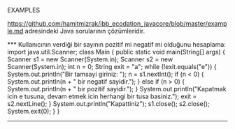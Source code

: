 EXAMPLES

https://github.com/hamitmizrak/ibb_ecodation_javacore/blob/master/example.md adresindeki Java sorularının çözümleridir.

*** Kullanıcının verdiği bir sayının pozitif mi negatif mi olduğunu hesaplama:
﻿import java.util.Scanner;
class Main {
    public static void main(String[] args) {
        Scanner s1 = new Scanner(System.in);
        Scanner s2 = new Scanner(System.in);
        int n = 0;
        String exit = "a";
        while (!exit.equals("e")) {
            System.out.println("Bir tamsayi giriniz: ");
            n = s1.nextInt();
            if (n < 0) {
                System.out.println(n + " bir negatif sayidir.");
            } else if (n > 0) {
                System.out.println(n + " bir pozitif sayidir.");
            }
            System.out.println("Kapatmak icin e tusuna, devam etmek icin herhangi bir tusa basiniz.");
            exit = s2.nextLine();
        }
        System.out.println("Kapattiniz");
		    s1.close();
		    s2.close();
        System.exit(0);
    }
}

*** 


